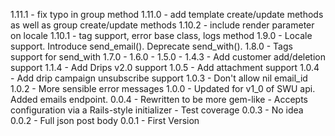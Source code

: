 1.11.1 - fix typo in group method
1.11.0 - add template create/update methods as well as group create/update methods
1.10.2 - include render parameter on locale
1.10.1 - tag support, error base class, logs method
1.9.0 - Locale support.  Introduce send\_email().  Deprecate send\_with().
1.8.0 - Tags support for send\_with
1.7.0 -
1.6.0 -
1.5.0 -
1.4.3 - Add customer add/deletion support
1.1.4 - Add Drips v2.0 support
1.0.5 - Add attachment support
1.0.4 - Add drip campaign unsubscribe support
1.0.3 - Don't allow nil email\_id
1.0.2 - More sensible error messages
1.0.0 - Updated for v1\_0 of SWU api. Added emails endpoint.
0.0.4 - Rewritten to be more gem-like
      - Accepts configuration via a Rails-style initializer
      - Test coverage
0.0.3 - No idea
0.0.2 - Full json post body
0.0.1 - First Version

